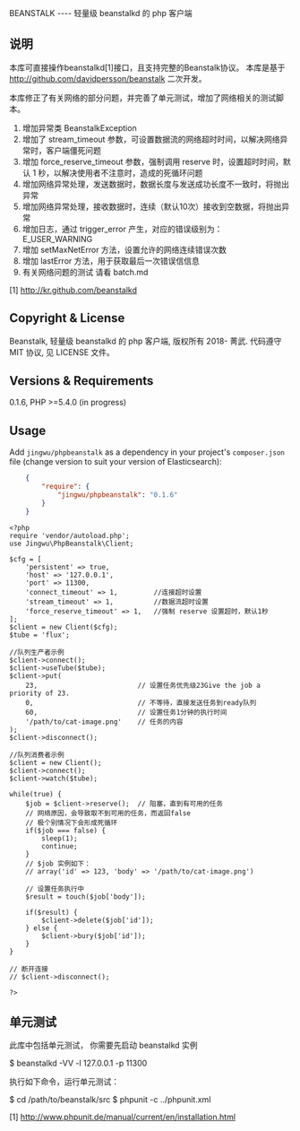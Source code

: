 BEANSTALK
---- 轻量级 beanstalkd 的 php 客户端

说明
--------
本库可直接操作beanstalkd[1]接口，且支持完整的Beanstalk协议。
本库是基于 http://github.com/davidpersson/beanstalk 二次开发。

本库修正了有关网络的部分问题，并完善了单元测试，增加了网络相关的测试脚本。
1. 增加异常类 BeanstalkException
2. 增加了 stream_timeout 参数，可设置数据流的网络超时时间，以解决网络异常时，客户端僵死问题
3. 增加 force_reserve_timeout 参数，强制调用 reserve 时，设置超时时间，默认 1 秒，以解决使用者不注意时，造成的死循环问题
4. 增加网络异常处理，发送数据时，数据长度与发送成功长度不一致时，将抛出异常
5. 增加网络异常处理，接收数据时，连续（默认10次）接收到空数据，将抛出异常
6. 增加日志，通过 trigger_error 产生，对应的错误级别为：E_USER_WARNING
7. 增加 setMaxNetError 方法，设置允许的网络连续错误次数
8. 增加 lastError 方法，用于获取最后一次错误信信息
9. 有关网络问题的测试 请看 batch.md

[1] http://kr.github.com/beanstalkd

Copyright & License
-------------------
Beanstalk, 轻量级 beanstalkd 的 php 客户端, 版权所有 2018- 菁武.
代码遵守 MIT 协议, 见 LICENSE 文件。

Versions & Requirements
-----------------------
0.1.6, PHP >=5.4.0 (in progress)

Usage
-----
Add ``jingwu/phpbeanstalk`` as a dependency in your project's ``composer.json`` file (change version to suit your version of Elasticsearch):
```json
    {
        "require": {
            "jingwu/phpbeanstalk": "0.1.6"
        }
    }
```

```
<?php
require 'vendor/autoload.php';
use Jingwu\PhpBeanstalk\Client;

$cfg = [
    'persistent' => true, 
    'host' => '127.0.0.1', 
    'port' => 11300, 
    'connect_timeout' => 1,         //连接超时设置
    'stream_timeout' => 1,          //数据流超时设置
    'force_reserve_timeout' => 1,   //强制 reserve 设置超时，默认1秒
];
$client = new Client($cfg);
$tube = 'flux';

//队列生产者示例
$client->connect();
$client->useTube($tube);
$client->put(
    23,                         // 设置任务优先级23Give the job a priority of 23.
    0,                          // 不等待，直接发送任务到ready队列
    60,                         // 设置任务1分钟的执行时间
    '/path/to/cat-image.png'    // 任务的内容
);
$client->disconnect();

//队列消费者示例
$client = new Client();
$client->connect();
$client->watch($tube);

while(true) {
    $job = $client->reserve();  // 阻塞，直到有可用的任务
    // 网络原因，会导致取不到可用的任务，而返回false
    // 极个别情况下会形成死循环
    if($job === false) {
        sleep(1);
        continue;
    }
    // $job 实例如下：
    // array('id' => 123, 'body' => '/path/to/cat-image.png')

    // 设置任务执行中
    $result = touch($job['body']);

    if($result) {
        $client->delete($job['id']);
    } else {
        $client->bury($job['id']);
    }
}

// 断开连接
// $client->disconnect();

?>
```

单元测试
-----------------
此库中包括单元测试， 你需要先启动 beanstalkd 实例

$ beanstalkd -VV -l 127.0.0.1 -p 11300

执行如下命令，运行单元测试：

$ cd /path/to/beanstalk/src
$ phpunit -c ../phpunit.xml

[1] http://www.phpunit.de/manual/current/en/installation.html
